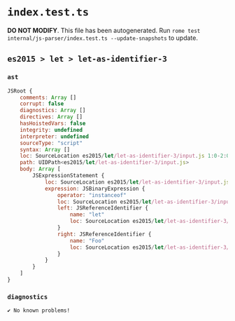 # `index.test.ts`

**DO NOT MODIFY**. This file has been autogenerated. Run `rome test internal/js-parser/index.test.ts --update-snapshots` to update.

## `es2015 > let > let-as-identifier-3`

### `ast`

```javascript
JSRoot {
	comments: Array []
	corrupt: false
	diagnostics: Array []
	directives: Array []
	hasHoistedVars: false
	integrity: undefined
	interpreter: undefined
	sourceType: "script"
	syntax: Array []
	loc: SourceLocation es2015/let/let-as-identifier-3/input.js 1:0-2:0
	path: UIDPath<es2015/let/let-as-identifier-3/input.js>
	body: Array [
		JSExpressionStatement {
			loc: SourceLocation es2015/let/let-as-identifier-3/input.js 1:0-1:18
			expression: JSBinaryExpression {
				operator: "instanceof"
				loc: SourceLocation es2015/let/let-as-identifier-3/input.js 1:0-1:18
				left: JSReferenceIdentifier {
					name: "let"
					loc: SourceLocation es2015/let/let-as-identifier-3/input.js 1:0-1:3 (let)
				}
				right: JSReferenceIdentifier {
					name: "Foo"
					loc: SourceLocation es2015/let/let-as-identifier-3/input.js 1:15-1:18 (Foo)
				}
			}
		}
	]
}
```

### `diagnostics`

```
✔ No known problems!

```
